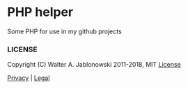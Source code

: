 # PHP helper

Some PHP for use in my github projects


### LICENSE

Copyright (C) Walter A. Jablonowski 2011-2018, MIT [License](LICENSE)

[Privacy](https://walter-a-jablonowski.github.io/privacy.html) | [Legal](https://walter-a-jablonowski.github.io/imprint.html)
